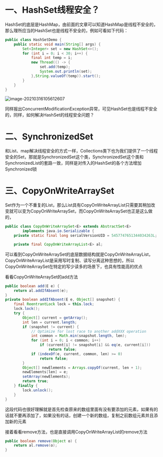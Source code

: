 # 一、HashSet线程安全？

HashSet的底层是HashMap，由前面的文章可以知道HashMap是线程不安全的，那么理所应当的HashSet也是线程不安全的，例如可看如下代码：

```java
public class HashSetDemo {
    public static void main(String[] args) {
        Set<Integer> set = new HashSet<>();
        for (int i = 0; i < 30; i++) {
            final int temp = i;
            new Thread(() -> {
                set.add(temp);
                System.out.println(set);
            },String.valueOf(temp)).start();
        }
    }
}
```

![image-20210316105612607](http://cdn.noteblogs.cn/image-20210316105612607.png)

同样报出ConcurrentModificationException异常，可见HashSet也是线程不安全的，同样，如何解决HashSet的线程安全问题？

# 二、SynchronizedSet

和List、map解决线程安全的方式一样，Collections类下也为我们提供了一个线程安全的Set，那就是SynchronizedSet这个类，SynchronizedSet这个类和SynchronizedList的套路一致，同样是对传入的HashSet的各个方法增加Synchronized锁



# 三、CopyOnWriteArraySet

Set作为一个不重复的List，那么List具有CopyOnWriteArrayList只需要其稍加改变就可以变为CopyOnWriteArraySet，而CopyOnWriteArraySet也正是这么做的，

```java
public class CopyOnWriteArraySet<E> extends AbstractSet<E>
        implements java.io.Serializable {
    private static final long serialVersionUID = 5457747651344034263L;

    private final CopyOnWriteArrayList<E> al;
```

可以看到CopyOnWriteArraySet的底层数据结构就是CopyOnWriteArrayList，CopyOnWriteArrayList是采用写时复制、读写分离这种思想的，所以CopyOnWriteArraySet在特定的写少读多的场景下，也具有性能高的优点

看看CopyOnWriteArraySet的add方法

```java
public boolean add(E e) {
    return al.addIfAbsent(e);
}
private boolean addIfAbsent(E e, Object[] snapshot) {
    final ReentrantLock lock = this.lock;
    lock.lock();
    try {
        Object[] current = getArray();
        int len = current.length;
        if (snapshot != current) {
            // Optimize for lost race to another addXXX operation
            int common = Math.min(snapshot.length, len);
            for (int i = 0; i < common; i++)
                if (current[i] != snapshot[i] && eq(e, current[i]))
                    return false;
            if (indexOf(e, current, common, len) >= 0)
                return false;
        }
        Object[] newElements = Arrays.copyOf(current, len + 1);
        newElements[len] = e;
        setArray(newElements);
        return true;
    } finally {
        lock.unlock();
    }
}
```

这段代码也很好理解就是首先检查原来的数组里面有没有要添加的元素，如果有的话就不要再添加了，如果没有的话，创建一个新的数组，复制之前数组元素并且添加新的元素

接着看看remove方法，也是直接调用CopyOnWriteArrayList的remove方法

```java
public boolean remove(Object o) {
    return al.remove(o);
}
```


